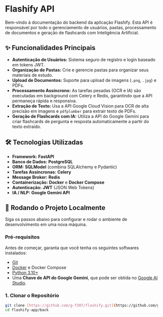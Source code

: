 # Flashify API

Bem-vindo à documentação do backend da aplicação Flashify. Esta API é responsável por todo o gerenciamento de usuários, pastas, processamento de documentos e geração de flashcards com Inteligência Artificial.

## ✨ Funcionalidades Principais

-   **Autenticação de Usuários:** Sistema seguro de registro e login baseado em tokens JWT.
-   **Organização de Pastas:** Crie e gerencie pastas para organizar seus materiais de estudo.
-   **Upload de Documentos:** Suporte para upload de imagens (`.png`, `.jpg`) e PDFs.
-   **Processamento Assíncrono:** As tarefas pesadas (OCR e IA) são executadas em background com Celery e Redis, garantindo que a API permaneça rápida e responsiva.
-   **Extração de Texto:** Usa a API Google Cloud Vision para OCR de alta precisão em imagens e `pdfplumber` para extrair texto de PDFs.
-   **Geração de Flashcards com IA:** Utiliza a API do Google Gemini para criar flashcards de pergunta e resposta automaticamente a partir do texto extraído.

## 🛠️ Tecnologias Utilizadas

-   **Framework:** **FastAPI**
-   **Banco de Dados:** **PostgreSQL**
-   **ORM:** **SQLModel** (combina SQLAlchemy e Pydantic)
-   **Tarefas Assíncronas:** **Celery**
-   **Message Broker:** **Redis**
-   **Containerização:** **Docker** e **Docker Compose**
-   **Autenticação:** **JWT** (JSON Web Tokens)
-   **IA / NLP:** **Google Gemini API**

## 🚀 Rodando o Projeto Localmente

Siga os passos abaixo para configurar e rodar o ambiente de desenvolvimento em uma nova máquina.

### Pré-requisitos

Antes de começar, garanta que você tenha os seguintes softwares instalados:
-   [Git](https://git-scm.com/)
-   [Docker](https://www.docker.com/products/docker-desktop/) e Docker Compose
-   [Python 3.10+](https://www.python.org/)
-   Uma **Chave de API do Google Gemini**, que pode ser obtida no [Google AI Studio](https://aistudio.google.com/).

### 1. Clonar o Repositório

```bash
git clone [https://github.com/g-f307/flashify.git](https://github.com/g-f307/flashify.git)
cd flashify-app/back